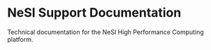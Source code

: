 ---
---

# NeSI Support Documentation

Technical documentation for the NeSI High Performance Computing platform.
